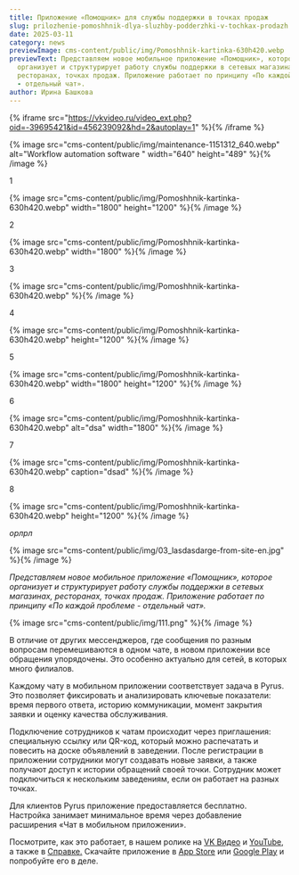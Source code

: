 ```yaml
---
title: Приложение «Помощник» для службы поддержки в точках продаж
slug: prilozhenie-pomoshhnik-dlya-sluzhby-podderzhki-v-tochkax-prodazh
date: 2025-03-11
category: news
previewImage: cms-content/public/img/Pomoshhnik-kartinka-630h420.webp
previewText: Представляем новое мобильное приложение «Помощник», которое
  организует и структурирует работу службы поддержки в сетевых магазинах,
  ресторанах, точках продаж. Приложение работает по принципу «По каждой проблеме
  - отдельный чат».
author: Ирина Башкова
---
```

{% iframe src="https://vkvideo.ru/video_ext.php?oid=-39695421&id=456239092&hd=2&autoplay=1" %}{% /iframe %}

{% image src="cms-content/public/img/maintenance-1151312_640.webp" alt="Workflow automation software " width="640" height="489" %}{% /image %}

1

{% image src="cms-content/public/img/Pomoshhnik-kartinka-630h420.webp" width="1800" height="1200" %}{% /image %}

2

{% image src="cms-content/public/img/Pomoshhnik-kartinka-630h420.webp" width="1800" %}{% /image %}

3

{% image src="cms-content/public/img/Pomoshhnik-kartinka-630h420.webp" %}{% /image %}

4

{% image src="cms-content/public/img/Pomoshhnik-kartinka-630h420.webp" height="1200" %}{% /image %}

5

{% image src="cms-content/public/img/Pomoshhnik-kartinka-630h420.webp" width="1800" height="1200" %}{% /image %}

6

{% image src="cms-content/public/img/Pomoshhnik-kartinka-630h420.webp" alt="dsa" width="1800" %}{% /image %}

7

{% image src="cms-content/public/img/Pomoshhnik-kartinka-630h420.webp" caption="dsad" %}{% /image %}

8

{% image src="cms-content/public/img/Pomoshhnik-kartinka-630h420.webp" height="1200" %}{% /image %}

*орлрл*

{% image src="cms-content/public/img/03_lasdasdarge-from-site-en.jpg" %}{% /image %}

*Представляем новое мобильное приложение «Помощник», которое организует и структурирует работу службы поддержки в сетевых магазинах, ресторанах, точках продаж. Приложение работает по принципу «По каждой проблеме - отдельный чат».*

{% image src="cms-content/public/img/111.png" %}{% /image %}

В отличие от других мессенджеров, где сообщения по разным вопросам перемешиваются в одном чате, в новом приложении все обращения упорядочены. Это особенно актуально для сетей, в которых много филиалов.

Каждому чату в мобильном приложении соответствует задача в Pyrus. Это позволяет фиксировать и анализировать ключевые показатели: время первого ответа, историю коммуникации, момент закрытия заявки и оценку качества обслуживания.

Подключение сотрудников к чатам происходит через приглашения: специальную ссылку или QR-код, который можно распечатать и повесить на доске объявлений в заведении. После регистрации в приложении сотрудники могут создавать новые заявки, а также получают доступ к истории обращений своей точки. Сотрудник может подключиться к нескольким заведениям, если он работает на разных точках.

Для клиентов Pyrus приложение предоставляется бесплатно. Настройка занимает минимальное время через добавление расширения «Чат в мобильном приложении».

Посмотрите, как это работает, в нашем ролике на [VK Видео](https://vkvideo.ru/video-39695421_456239252?t) и [YouTube](https://youtu.be/fTOP7HOF85o), а также в [Справке.](https://pyrus.com/ru/help/integrations/helpy) Скачайте приложение в [App Store](https://apps.apple.com/ru/app/helpy/id1525382610) или [Google Play](https://play.google.com/store/apps/details?id=net.papirus.helpy) и попробуйте его в деле.
